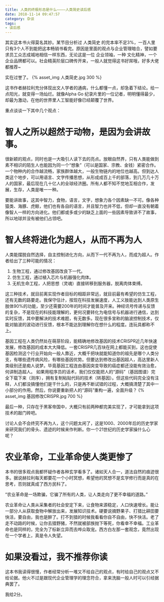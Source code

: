 ```yaml
---
title: 人类的终极形态是什么————人类简史读后感
date: 2018-11-14 09:47:57
category: 杂谈
tags: 
- 读后感
---
```

其实这本书火得莫名其妙。某节目分析过 人类简史 的完本率不足3%，一百人里只有3个人不到能把这本畅销书看完。原因是里面的观点与企业管理暗合，譬如要求员工众志成城地相信一样东西，无论这是一位 企业领袖，一种 文化精神，一个 企业品牌都可以。社会精英阶层口碑传开来，一般人就觉得这书好屌哦，好多大佬都推荐~

实在过誉了。
{% asset_img 人类简史.jpg 300 %}

这书作者赫拉利充分体现出文人学者的通病，什么都懂一点，却急着下结论。给一点阳光，就变得一场灿烂。就像Alpha Go 纪录片里的一位记者，明明懂得最少，却最为激动，在他的世界里人工智能好像已经颠覆了世界。

重点谈谈一下其中几个观点：

# 智人之所以超然于动物，是因为会讲故事。

很新颖的观点，同时也是一大吸引人读下去的亮点。放眼自然界，只有人类能做到素不相识的陌生人也能因为同一个“想象”（可以是国家、宗教、金钱）紧密合作。一个物种内的合作越流畅，家族群体越大，一般生物链内的地位也越高。但到达人类这个地步，可以用语言、文字传播思想，从形成成百上千的部落，到几万几十万人的国家，最后现在几十亿人的全球经济圈。所有人都不知不觉地互相合作，发展，生存，人类是唯一一种。

要能讲故事，这其中智力，食物，语言，文字，想象力各个因素缺一不可。像各种猿类、海豚、虎鲸，他们也有各自的语言，并且智力也并不低，但却一直没有朝着像智人一样的方向进化。他们都或多或少的缺乏上面的一些因素导致讲不了故事，所以地球并没有被他们占领吧。

<!-- more -->

# 智人终将进化为超人，从而不再为人

人类能摆脱自然选择，自主控制进化方向，从而下一代不再为人，而成为超人。作者给出了三种可能的情况：
1. 生物工程，通过修改基因改良下一代。
2. 仿生工程，通过植入芯片与机器强化肉体。
3. 无机生命工程，人把思想（灵魂）直接转移到服务器，脱离肉体束缚。

这三种技术，就目前离实现作者目标的相距非常远，就目前最有希望的仿生工程，还有无数的路要走。我保守估计，按现在科技发展速度，人工义肢能达到人类原生肢体90%的功能，至少还需要200年的时间才能普及开来。神经讯号传递与反馈的复杂，不是现在的科技能理解的，更何况要转化为电信号与机器进行通信，达到实时反馈，其中要解决的技术难题，有无数多。现在很多宣称的脑波控制技术，仅能对脑波的波动进行反馈，根本不能达到理解你在想什么的程度。连玩具都称不上。

基因工程在人类仍然处在萌芽阶段，能精确地修改基因的技术CRISPR近几年快速发展，修改基因的成本大大降低。一套CRISPR几百块在网上都能买到，这也促使基因检测这个行业开始向一般人靠近，大概千把块就能知道你的祖先是哪个人类分支，有哪些遗传病风险，有哪些基因优势。但要达到修改出基因超人，高达里新人类级别还是痴人说梦。毕竟基因工程连由基因突变导致的癌症都还没能有效治愈，何讲制造超人。
如果用程序员的话术，我们仅仅能把人的“源码”（基因图谱）完全下载下来（测序），拥有复制粘贴代码的技术（转基因）。但这些代码完全没有注释，人们都没搞懂他们是干什么的，只是再不断试错的过程，大概搞清楚了其中一小部分的作用。然后，你说要重新把人的“源码”重构一遍，全面升级？
{% asset_img 基因修改CRISPR.jpg 700 %}

最后一种，只存在于黑客帝国中，大概只有前两种都完美实现了，才可能拿到这项技术的敲门砖吧。

讨论人会不会终究不再为人，这个问题太闲了，这是1000、2000年后的历史学家来研究我们的骨头、遗迹的时候来作判断。你一个21世纪的历史学家操什么心呢？

# 农业革命，工业革命使人类更惨了

本书的很多观点我都怀疑作者各种玄学看多了。诸如天人合一，道法自然的痕迹很多。据说赫拉利每天都要花一个小时冥想，希望他的冥想不是玄学修行而是真的在思考，否则就真成了西方民科了。

“农业革命是一场欺骗，它骗了所有的人类，让人类走向了更不幸福的道路。”

农业革命让人类从采集者的社会安定下来，让食物来源稳定，人口快速增长。能让一部分人从获取食物中解放出来，发展知识技术。硬要说摘野果子、打猎比耕田要快活，要自由，我也是醉了。打不到猎的时候我看看你自不自由，快不快活。老了走不动路的时候，让你去猎野猪，不然就被部族抛下等死，你看幸不幸福。工业革命也是同样的，完全为了标新立异而去哗众取宠。西方白左那一套观念，竟然出现在一个学者上，真是令人失望。

# 如果没看过，我不推荐你读

这本书我读得很慢，作者经常分析一堆又不给自己的观点，有时给自己的观点又不给论据。他火不过是跟现代企业管理学的理念符合，拿来洗脑一般人时可以引经据典罢了。

我给2分。
